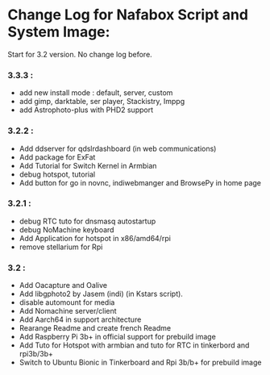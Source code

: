 # Change Log for Nafabox Script and System Image:

Start for 3.2 version. No change log before.

### 3.3.3 :   
- add new install mode : default, server, custom
- add gimp, darktable, ser player, Stackistry, Imppg
- add Astrophoto-plus with PHD2 support

### 3.2.2 :   
- Add ddserver for qdslrdashboard (in web communications)
- Add package for ExFat
- Add Tutorial for Switch Kernel in Armbian
- debug hotspot, tutorial
- Add button for go in novnc, indiwebmanger and BrowsePy in home page

### 3.2.1 :
- debug RTC tuto for dnsmasq autostartup
- debug NoMachine keyboard
- Add Application for hotspot in x86/amd64/rpi
- remove stellarium for Rpi

### 3.2 :
- Add Oacapture and Oalive
- Add libgphoto2 by Jasem (indi) (in Kstars script).
- disable automount for media
- Add Nomachine server/client
- Add Aarch64 in support architecture
- Rearange Readme and create french Readme
- Add Raspberry Pi 3b+ in official support for prebuild image
- Add Tuto for Hotspot with armbian and tuto for RTC in tinkerbord and rpi3b/3b+
- Switch to Ubuntu Bionic in Tinkerboard and Rpi 3b/b+ for prebuild image
